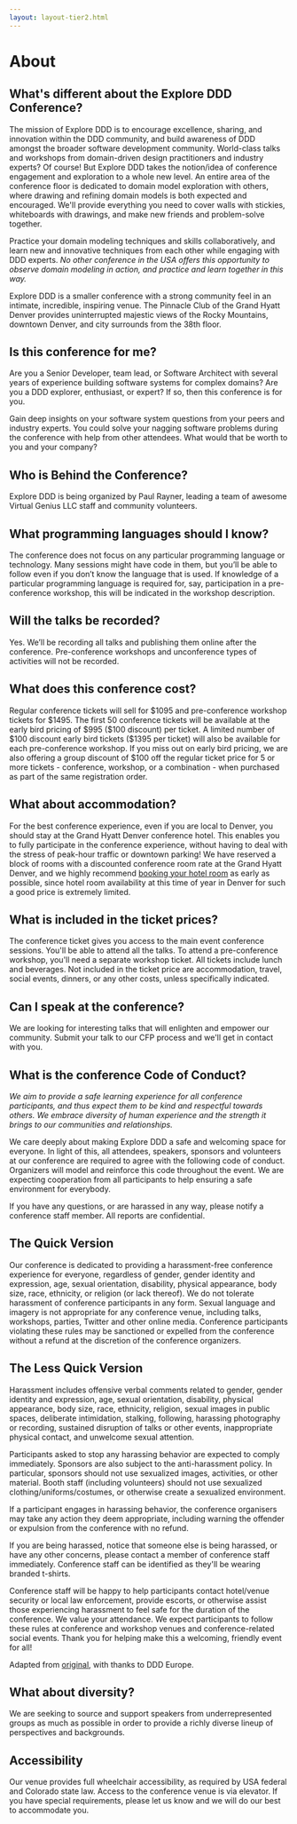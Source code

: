 ```yaml
---
layout: layout-tier2.html
---
```


<div class="container section page about">
	<h1 class="section-header">About</h1>
	<h2 class="page-subheader">What's different about the Explore DDD Conference?</h2>
	<p class="copy">The mission of Explore DDD is to encourage excellence, sharing, and innovation within the DDD community, and build awareness of DDD amongst the broader software development community. World-class talks and workshops from domain-driven design practitioners and industry experts? Of course! But Explore DDD takes the notion/idea of conference engagement and exploration to a whole new level. An entire area of the conference floor is dedicated to domain model exploration with others, where drawing and refining domain models is both expected and encouraged. We'll provide everything you need to cover walls with stickies, whiteboards with drawings, and make new friends and problem-solve together.</p>
	<p class="copy">Practice your domain modeling techniques and skills collaboratively, and learn new and innovative techniques from each other while engaging with DDD experts. <i>No other conference in the USA offers this opportunity to observe domain modeling in action, and practice and learn together in this way.</i></p>
	<p class="copy">Explore DDD is a smaller conference with a strong community feel in an intimate, incredible, inspiring venue. The Pinnacle Club of the Grand Hyatt Denver provides uninterrupted majestic views of the Rocky Mountains, downtown Denver, and city surrounds from the 38th floor.</p>
	<h2 class="page-subheader">Is this conference for me?</h2>
	<p class="copy">Are you a Senior Developer, team lead, or Software Architect with several years of experience building software systems for complex domains? Are you a DDD explorer, enthusiast, or expert? If so, then this conference is for you.</p>
	<p class="copy">Gain deep insights on your software system questions from your peers and industry experts. You could solve your nagging software problems during the conference with help from other attendees. What would that be worth to you and your company?</p>
	<h2 class="page-subheader">Who is Behind the Conference?</h2>
	<p class="copy">Explore DDD is being organized by Paul Rayner, leading a team of awesome Virtual Genius LLC staff and community volunteers.</p>
	<h2 class="page-subheader">What programming languages should I know?</h2>
	<p class="copy">The conference does not focus on any particular programming language or technology. Many sessions might have code in them, but you’ll be able to follow even if you don’t know the language that is used. If knowledge of a particular programming language is required for, say, participation in a pre-conference workshop, this will be indicated in the workshop description.</p>
	<h2 class="page-subheader">Will the talks be recorded?</h2>
	<p class="copy">Yes. We’ll be recording all talks and publishing them online after the conference. Pre-conference workshops and unconference types of activities will not be recorded.</p>
	<h2 class="page-subheader">What does this conference cost?</h2>
	<p class="copy">Regular conference tickets will sell for $1095 and pre-conference workshop tickets for $1495.  The first 50 conference tickets will be available at the early bird pricing of $995 ($100 discount) per ticket.  A limited number of $100 discount early bird tickets ($1395 per ticket) will also be available for each pre-conference workshop.  If you miss out on early bird pricing, we are also offering a group discount of $100 off the regular ticket price for 5 or more tickets - conference, workshop, or a combination - when purchased as part of the same registration order.</h2>
	<h2 class="page-subheader">What about accommodation?</h2>
	<p class="copy">For the best conference experience, even if you are local to Denver, you should stay at the Grand Hyatt Denver conference hotel. This enables you to fully participate in the conference experience, without having to deal with the stress of peak-hour traffic or downtown parking! We have reserved a block of rooms with a discounted conference room rate at the Grand Hyatt Denver, and we highly recommend <a href="https://aws.passkey.com/go/exploreddd2018">booking your hotel room</a> as early as possible, since hotel room availability at this time of year in Denver for such a good price is extremely limited.</p>
	<h2 class="page-subheader">What is included in the ticket prices?</h2>
	<p class="copy">The conference ticket gives you access to the main event conference sessions. You'll be able to attend all the talks. To attend a pre-conference workshop, you'll need a separate workshop ticket. All tickets include lunch and beverages. Not included in the ticket price are accommodation, travel, social events, dinners, or any other costs, unless specifically indicated.</p>
	<h2 class="page-subheader">Can I speak at the conference?</h2>
	<p class="copy">We are looking for interesting talks that will enlighten and empower our community. Submit your talk to our CFP process and we'll get in contact with you.</p>
	<h2 class="page-subheader">What is the conference Code of Conduct?</h2>
	<p class="copy"><i>We aim to provide a safe learning experience for all conference participants, and thus expect them to be kind and respectful towards others. We embrace diversity of human experience and the strength it brings to our communities and relationships.</i></p>
	<p class="copy">We care deeply about making Explore DDD a safe and welcoming space for everyone. In light of this, all attendees, speakers, sponsors and volunteers at our conference are required to agree with the following code of conduct. Organizers will model and reinforce this code throughout the event. We are expecting cooperation from all participants to help ensuring a safe environment for everybody.</p>
	<p class="copy">If you have any questions, or are harassed in any way, please notify a conference staff member. All reports are confidential.</p>
	<h2 class="page-subheader">The Quick Version</h2>
	<p class="copy">Our conference is dedicated to providing a harassment-free conference experience for everyone, regardless of gender, gender identity and expression, age, sexual orientation, disability, physical appearance, body size, race, ethnicity, or religion (or lack thereof). We do not tolerate harassment of conference participants in any form. Sexual language and imagery is not appropriate for any conference venue, including talks, workshops, parties, Twitter and other online media. Conference participants violating these rules may be sanctioned or expelled from the conference without a refund at the discretion of the conference organizers.</p>
	<h2 class="page-subheader">The Less Quick Version</h2>
	<p class="copy">Harassment includes offensive verbal comments related to gender, gender identity and expression, age, sexual orientation, disability, physical appearance, body size, race, ethnicity, religion, sexual images in public spaces, deliberate intimidation, stalking, following, harassing photography or recording, sustained disruption of talks or other events, inappropriate physical contact, and unwelcome sexual attention.
	<p class="copy">Participants asked to stop any harassing behavior are expected to comply immediately. Sponsors are also subject to the anti-harassment policy. In particular, sponsors should not use sexualized images, activities, or other material. Booth staff (including volunteers) should not use sexualized clothing/uniforms/costumes, or otherwise create a sexualized environment.</p>
	<p class="copy">If a participant engages in harassing behavior, the conference organisers may take any action they deem appropriate, including warning the offender or expulsion from the conference with no refund.</p>
	<p class="copy">If you are being harassed, notice that someone else is being harassed, or have any other concerns, please contact a member of conference staff immediately. Conference staff can be identified as they'll be wearing branded t-shirts.</p>
	<p class="copy">Conference staff will be happy to help participants contact hotel/venue security or local law enforcement, provide escorts, or otherwise assist those experiencing harassment to feel safe for the duration of the conference. We value your attendance. We expect participants to follow these rules at conference and workshop venues and conference-related social events. Thank you for helping make this a welcoming, friendly event for all!</p>
	<p class="copy">Adapted from <a href="http://2012.jsconf.us/#/about" target="_blank">original</a>, with thanks to DDD Europe.</p>
	<h2 class="page-subheader">What about diversity?</h2>
	<p class="copy">We are seeking to source and support speakers from underrepresented groups as much as possible in order to provide a richly diverse lineup of perspectives and backgrounds.</p>
	<h2 class="page-subheader">Accessibility</h2>
	<p class="copy">Our venue provides full wheelchair accessibility, as required by USA federal and Colorado state law. Access to the conference venue is via elevator. If you have special requirements, please let us know and we will do our best to accommodate you.</p>
</div>
